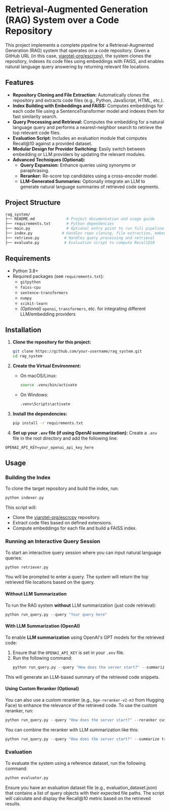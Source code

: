 # Retrieval-Augmented Generation (RAG) System over a Code Repository

This project implements a complete pipeline for a Retrieval-Augmented Generation (RAG) system that operates on a code repository. Given a GitHub URL (in this case, [viarotel-org/escrcpy](https://github.com/viarotel-org/escrcpy)), the system clones the repository, indexes its code files using embeddings with FAISS, and enables natural language query answering by returning relevant file locations.

## Features

- **Repository Cloning and File Extraction:** Automatically clones the repository and extracts code files (e.g., Python, JavaScript, HTML, etc.).
- **Index Building with Embeddings and FAISS:** Computes embeddings for each code file using a SentenceTransformer model and indexes them for fast similarity search.
- **Query Processing and Retrieval:** Computes the embedding for a natural language query and performs a nearest-neighbor search to retrieve the top relevant code files.
- **Evaluation Script:** Includes an evaluation module that computes Recall@10 against a provided dataset.
- **Modular Design for Provider Switching:** Easily switch between embedding or LLM providers by updating the relevant modules.
- **Advanced Techniques (Optional):**  
  - **Query Expansion:** Enhance queries using synonyms or paraphrasing.
  - **Reranker:** Re-score top candidates using a cross-encoder model.
  - **LLM-Generated Summaries:** Optionally integrate an LLM to generate natural language summaries of retrieved code segments.
  
## Project Structure
```bash
rag_system/
├── README.md              # Project documentation and usage guide
├── requirements.txt       # Python dependencies
├── main.py                # Optional entry point to run full pipeline
├── index.py             # Handles repo cloning, file extraction, embedding, and indexing
├── retrieve.py           # Handles query processing and retrieval
├── evaluate.py           # Evaluation script to compute Recall@10
```

## Requirements

- Python 3.8+
- Required packages (see `requirements.txt`):
  - `gitpython`
  - `faiss-cpu`
  - `sentence-transformers`
  - `numpy`
  - `scikit-learn`
  - *(Optional)* `openai`, `transformers`, etc. for integrating different LLM/embedding providers

## Installation

1. **Clone the repository for this project:**

   ```bash
   git clone https://github.com/your-username/rag_system.git
   cd rag_system
   ```
2. **Create the Virtual Environment:**

   - On macOS/Linux:
     ```bash
     source .venv/bin/activate
     ```
   - On Windows:
     ```bash
     .venv\Scripts\activate
     ```
3. **Install the dependencies:**
   ```bash
   pip install -r requirements.txt
   ```
4. **Set up your `.env` file (if using OpenAI summarization):**
Create a `.env` file in the root directory and add the following line:
```arduino
OPENAI_API_KEY=your_openai_api_key_here
```
## Usage

### Building the Index

To clone the target repository and build the index, run:

```bash
python indexer.py
```

This script will:
- Clone the [viarotel-org/escrcpy](https://github.com/viarotel-org/escrcpy) repository.
- Extract code files based on defined extensions.
- Compute embeddings for each file and build a FAISS index.

### Running an Interactive Query Session

To start an interactive query session where you can input natural language queries:

```bash
python retriever.py
```
You will be prompted to enter a query. The system will return the top retrieved file locations based on the query.

#### Without LLM Summarization
  To run the RAG system **without** LLM summarization (just code retrieval):
  ```python
  python run_query.py --query "Your query here"
  ```

#### With LLM Summarization (OpenAI)
  To enable **LLM summarization** using OpenAI's GPT models for the retrieved code:
  
  1. Ensure that the `OPENAI_API_KEY` is set in your `.env` file.
  2. Run the following command:
     ```python
     python run_query.py --query "How does the server start?" --summarize true --llm_provider openai
     ```
  This will generate an LLM-based summary of the retrieved code snippets.

#### Using Custom Reranker (Optional)
  You can also use a custom reranker (e.g., `bge-reranker-v2-m3` from Hugging Face) to enhance the relevance of the retrieved code. To use the custom reranker, run:
  ```python
  python run_query.py --query "How does the server start?" --reranker custom
  ```
  You can combine the reranker with LLM summarization like this:
  ```python
  python run_query.py --query "How does the server start?" --summarize true --llm_provider openai --reranker custom
  ```

### Evaluation

To evaluate the system using a reference dataset, run the following command:

```bash
python evaluator.py
```
Ensure you have an evaluation dataset file (e.g., evaluation_dataset.json) that contains a list of query objects with their expected file paths. The script will calculate and display the Recall@10 metric based on the retrieved results.
